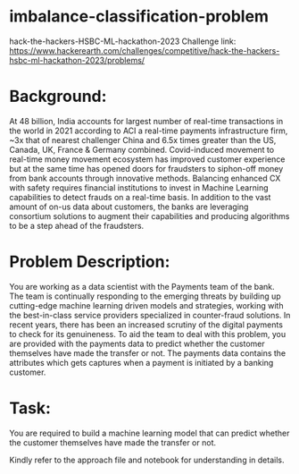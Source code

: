# imbalance-classification-problem
hack-the-hackers-HSBC-ML-hackathon-2023
Challenge link: https://www.hackerearth.com/challenges/competitive/hack-the-hackers-hsbc-ml-hackathon-2023/problems/


# Background:
At 48 billion, India accounts for largest number of real-time transactions in the world in 2021 according to ACI a real-time payments infrastructure firm, ~3x that of nearest challenger China and 6.5x times greater than the US, Canada, UK, France & Germany combined. Covid-induced movement to real-time money movement ecosystem has improved customer experience but at the same time has opened doors for fraudsters to siphon-off money from bank accounts through innovative methods.
Balancing enhanced CX with safety requires financial institutions to invest in Machine Learning capabilities to detect frauds on a real-time basis. In addition to the vast amount of on-us data about customers, the banks are leveraging consortium solutions to augment their capabilities and producing algorithms to be a step ahead of the fraudsters. 


# Problem Description:
You are working as a data scientist with the Payments team of the bank. The team is continually responding to the emerging threats by building up cutting-edge machine learning driven models and strategies, working with the best-in-class service providers specialized in counter-fraud solutions. In recent years, there has been an increased scrutiny of the digital payments to check for its genuineness.
To aid the team to deal with this problem, you are provided with the payments data to predict whether the customer themselves have made the transfer or not. The payments data contains the attributes which gets captures when a payment is initiated by a banking customer.


# Task:
You are required to build a machine learning model that can predict whether the customer themselves have made the transfer or not.


Kindly refer to the approach file and notebook for understanding in details.
